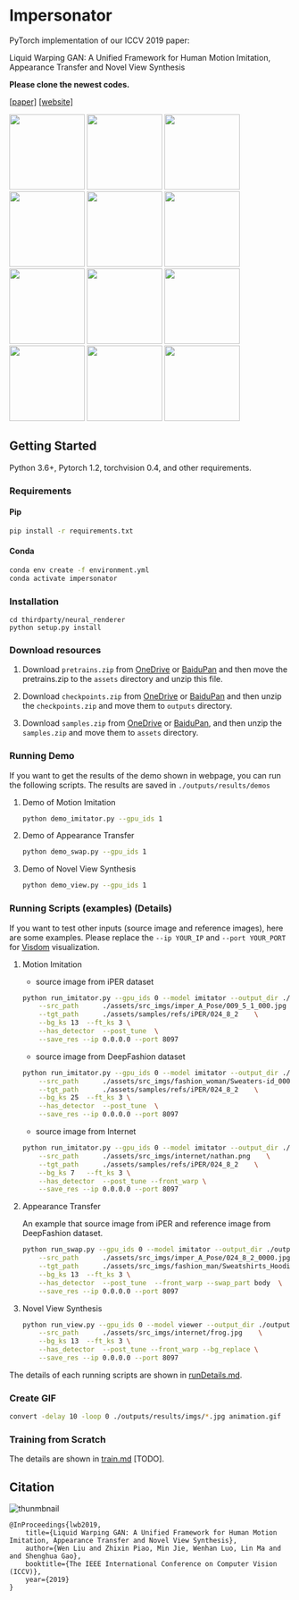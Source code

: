 # Impersonator

PyTorch implementation of our ICCV 2019 paper:

Liquid Warping GAN: A Unified Framework for Human Motion Imitation, Appearance Transfer and Novel View Synthesis

**Please clone the newest codes.**

[[paper]](https://arxiv.org/pdf/1909.12224.pdf) [[website]](https://svip-lab.github.io/project/impersonator)

<p float="center">
	<img src='assets/visuals/motion/Sweaters-id_0000088807_4_full.jpg' width="135"/>
  	<img src='assets/visuals/motion/mixamo_0007_Sweaters-id_0000088807_4_full.gif' width="135"/>
  	<img src='assets/visuals/appearance/Sweaters-id_0000337302_4_full.jpg' width="135"/>
	<img src='assets/visuals/appearance/Sweaters-id_0000337302_4_full.gif' width="135"/>
	<img src='assets/visuals/novel/Jackets_Vests-id_0000071603_4_full.jpg' width="135"/>
    <img src='assets/visuals/novel/Jackets_Vests-id_0000071603_4_full.gif' width="135"/>
    <img src='assets/visuals/motion/009_5_1_000.jpg' width="135"/>    
  	<img src='assets/visuals/motion/mixamo_0031_000.gif' width="135"/>
  	<img src='assets/visuals/appearance/001_19_1_000.jpg' width="135"/>
	<img src='assets/visuals/appearance/001_19_1_000.gif' width="135"/>
	<img src='assets/visuals/novel/novel_3.jpg' width="135"/>
    <img src='assets/visuals/novel/novel_3.gif' width="135"/>
</p>

## Getting Started

Python 3.6+, Pytorch 1.2, torchvision 0.4, and other requirements.

### Requirements

#### Pip

``` bash
pip install -r requirements.txt
```

#### Conda

```bash
conda env create -f environment.yml
conda activate impersonator
```

### Installation

```shell
cd thirdparty/neural_renderer
python setup.py install
```

### Download resources

1. Download `pretrains.zip` from [OneDrive](https://1drv.ms/u/s!AjjUqiJZsj8whLNw4QyntCMsDKQjSg?e=L77Elv) or
[BaiduPan](https://pan.baidu.com/s/11S7Z6Jj3WAfVNxBWyBjW6w) and then move the pretrains.zip to
the `assets` directory and unzip this file.

2. Download `checkpoints.zip` from [OneDrive](https://1drv.ms/u/s!AjjUqiJZsj8whLNyoEh67Uu0LlxquA?e=dkOnhQ) or
[BaiduPan](https://pan.baidu.com/s/1snolk6wphbuHtQ_DeSA06Q) and then
unzip the `checkpoints.zip` and move them to `outputs` directory.

3. Download `samples.zip` from [OneDrive](https://1drv.ms/u/s!AjjUqiJZsj8whLNz4BqnSgqrVwAXoQ?e=bC86db) or
[BaiduPan](https://pan.baidu.com/s/1xAI96709Gvqahq9uYAEXYA), and then
unzip the `samples.zip` and move them to `assets` directory.

### Running Demo

If you want to get the results of the demo shown in webpage, you can run the following scripts.
The results are saved in `./outputs/results/demos`

1. Demo of Motion Imitation

    ```bash
    python demo_imitator.py --gpu_ids 1
    ```

2. Demo of Appearance Transfer

    ```bash
    python demo_swap.py --gpu_ids 1
    ```

3. Demo of Novel View Synthesis

    ```bash
    python demo_view.py --gpu_ids 1
    ```

### Running Scripts (examples) (Details)

If you want to test other inputs (source image and reference images), here are some examples.
Please replace the `--ip YOUR_IP` and `--port YOUR_PORT` for
[Visdom](https://github.com/facebookresearch/visdom) visualization.

1. Motion Imitation
    * source image from iPER dataset

    ```bash
    python run_imitator.py --gpu_ids 0 --model imitator --output_dir ./outputs/results/  \
        --src_path      ./assets/src_imgs/imper_A_Pose/009_5_1_000.jpg    \
        --tgt_path      ./assets/samples/refs/iPER/024_8_2    \
        --bg_ks 13  --ft_ks 3 \
        --has_detector  --post_tune  \
        --save_res --ip 0.0.0.0 --port 8097
    ```

    * source image from DeepFashion dataset

    ```bash
    python run_imitator.py --gpu_ids 0 --model imitator --output_dir ./outputs/results/  \
        --src_path      ./assets/src_imgs/fashion_woman/Sweaters-id_0000088807_4_full.jpg    \
        --tgt_path      ./assets/samples/refs/iPER/024_8_2    \
        --bg_ks 25  --ft_ks 3 \
        --has_detector  --post_tune  \
        --save_res --ip 0.0.0.0 --port 8097
    ```

    * source image from Internet

    ```bash
    python run_imitator.py --gpu_ids 0 --model imitator --output_dir ./outputs/results/  \
        --src_path      ./assets/src_imgs/internet/nathan.png    \
        --tgt_path      ./assets/samples/refs/iPER/024_8_2    \
        --bg_ks 7   --ft_ks 3 \
        --has_detector  --post_tune --front_warp \
        --save_res --ip 0.0.0.0 --port 8097
    ```

2. Appearance Transfer

    An example that source image from iPER and reference image from DeepFashion dataset.

    ```bash
    python run_swap.py --gpu_ids 0 --model imitator --output_dir ./outputs/results/  \
        --src_path      ./assets/src_imgs/imper_A_Pose/024_8_2_0000.jpg    \
        --tgt_path      ./assets/src_imgs/fashion_man/Sweatshirts_Hoodies-id_0000680701_4_full.jpg    \
        --bg_ks 13  --ft_ks 3 \
        --has_detector  --post_tune  --front_warp --swap_part body  \
        --save_res --ip 0.0.0.0 --port 8097
    ```

3. Novel View Synthesis

    ```bash
    python run_view.py --gpu_ids 0 --model viewer --output_dir ./outputs/results/  \
        --src_path      ./assets/src_imgs/internet/frog.jpg    \
        --bg_ks 13  --ft_ks 3 \
        --has_detector  --post_tune --front_warp --bg_replace \
        --save_res --ip 0.0.0.0 --port 8097
    ```

The details of each running scripts are shown in [runDetails.md](doc/runDetails.md).

### Create GIF

```bash
convert -delay 10 -loop 0 ./outputs/results/imgs/*.jpg animation.gif
```

### Training from Scratch

The details are shown in [train.md](./doc/train.md) [TODO].

## Citation

![thunmbnail](assets/thumbnail.jpg)

```
@InProceedings{lwb2019,
    title={Liquid Warping GAN: A Unified Framework for Human Motion Imitation, Appearance Transfer and Novel View Synthesis},
    author={Wen Liu and Zhixin Piao, Min Jie, Wenhan Luo, Lin Ma and and Shenghua Gao},
    booktitle={The IEEE International Conference on Computer Vision (ICCV)},
    year={2019}
}
```
